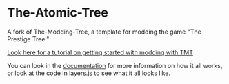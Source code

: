 # The-Atomic-Tree

A fork of The-Modding-Tree, a template for modding the game "The Prestige Tree." 

[Look here for a tutorial on getting started with modding with TMT](docs/tutorials/getting-started.md)

You can look in the [documentation](docs/!general-info.md) for more information on how it all works, or look at the code in layers.js to see what it all looks like.
